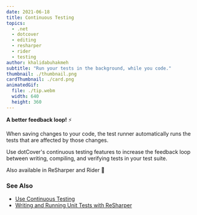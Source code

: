 ```yaml
---
date: 2021-06-18
title: Continuous Testing
topics:
  - .net
  - dotcover
  - editing
  - resharper
  - rider
  - testing
author: khalidabuhakmeh
subtitle: "Run your tests in the background, while you code."
thumbnail: ./thumbnail.png
cardThumbnail: ./card.png
animatedGif:
  file: ./tip.webm
  width: 640
  height: 360
---
```


**A better feedback loop!** ⚡

When saving changes to your code, the test runner automatically runs the tests that are affected by those changes.

Use dotCover's continuous testing features to increase the feedback loop between writing, compiling, and verifying tests in your test suite.

Also available in ReSharper and Rider 💪

### See Also

- [Use Continuous Testing](https://www.jetbrains.com/help/dotcover/Work_with_Continuous_Testing.html)
- [Writing and Running Unit Tests with ReSharper](https://www.jetbrains.com/dotnet/guide/tutorials/resharper-essentials/unit-testing/)
